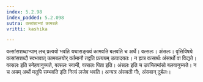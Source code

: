 ```yaml
---
index: 5.2.98
index_padded: 5.2.098
sutra: वत्सांसाभ्यां कामबले
vritti: kashika

---
```

वत्सांसशब्दाभ्याम् लच् प्रत्ययो भवति यथासङ्ख्यं कामवति बलवति च अर्थे। वत्सलः। अंसलः। वृत्तिविषये वत्सांसशब्दौ स्वभावात् कामबलयोर् वर्तमानौ तद्वति प्रत्ययम् उत्पादयतः। न ह्यत्र वत्सार्थः अंसार्थो वा विद्यते। वत्सलः इति स्नेहवानुच्यते, वत्सलः स्वामी, वत्सलः पिता इति। अंसलः इति च उपचितमांसो बलवानुच्यते। न च अयम् अर्थो मतुपि सम्भवति इति नित्यं लजेव भवति। अन्यत्र अंसवती गौः, अंसवान् दुर्बलः।